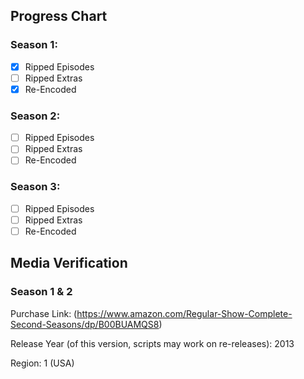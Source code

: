 ## Progress Chart

### Season 1:

   - [X] Ripped Episodes
   - [ ] Ripped Extras
   - [X] Re-Encoded

### Season 2:

   - [ ] Ripped Episodes
   - [ ] Ripped Extras
   - [ ] Re-Encoded

### Season 3:

   - [ ] Ripped Episodes
   - [ ] Ripped Extras
   - [ ] Re-Encoded

## Media Verification 

### Season 1 & 2

Purchase Link: (https://www.amazon.com/Regular-Show-Complete-Second-Seasons/dp/B00BUAMQS8)

Release Year (of this version, scripts may work on re-releases): 2013

Region: 1 (USA)
